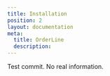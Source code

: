```yaml
---
title: Installation
position: 2
layout: documentation
meta:
  title: OrderLine 
  description:
---
```


Test commit.  No real information.
